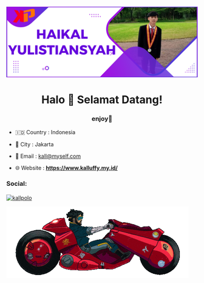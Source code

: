 ![Logo](https://github.com/Kallpolo/Kallpolo/blob/main/hy.png)

<h1 align="center">Halo 👋 Selamat Datang!</h1>

<h3 align="center">enjoy🍻</h3>

- 🇮🇩 Country : Indonesia

- 🌆 City : Jakarta

- 📨 Email : kall@myself.com

- 🌐 Website : **https://www.kalluffy.my.id/**

<h3 align="left">Social:</h3>

<p align="left">

<a href="https://instagram.com/kallpolo" target="blank"><img align="center" src="https://raw.githubusercontent.com/rahuldkjain/github-profile-readme-generator/master/src/images/icons/Social/instagram.svg" alt="kallpolo" height="30" width="40" /></a>

</p>

![GIF](https://github.com/Kallpolo/Kallpolo/blob/main/motor.gif)


